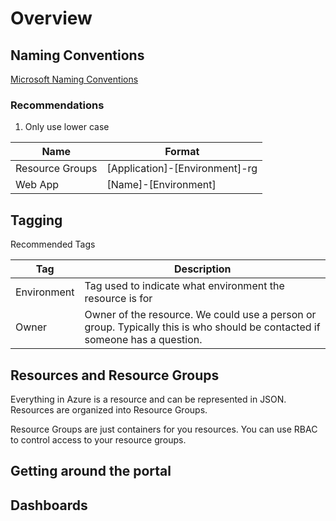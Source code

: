 # Overview

## Naming Conventions

[Microsoft Naming Conventions](https://docs.microsoft.com/en-us/azure/architecture/best-practices/naming-conventions)

### Recommendations

1. Only use lower case
   
| Name            | Format                         |
| --------------- | ------------------------------ |
| Resource Groups | [Application]-[Environment]-rg |
|Web App|[Name]-[Environment]

## Tagging

Recommended Tags

| Tag         | Description                                                                                                                 |
| ----------- | --------------------------------------------------------------------------------------------------------------------------- |
| Environment | Tag used to indicate what environment the resource is for                                                                   |
| Owner       | Owner of the resource. We could use a person or group. Typically this is who should be contacted if someone has a question. |

## Resources and Resource Groups

Everything in Azure is a resource and can be represented in JSON. Resources are organized into Resource Groups.

Resource Groups are just containers for you resources. You can use RBAC to control access to your resource groups.

## Getting around the portal

## Dashboards

